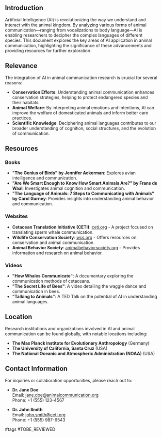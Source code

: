 ## Introduction
Artificial Intelligence (AI) is revolutionizing the way we understand and interact with the animal kingdom. By analyzing various forms of animal communication—ranging from vocalizations to body language—AI is enabling researchers to decipher the complex languages of different species. This document explores the key areas of AI application in animal communication, highlighting the significance of these advancements and providing resources for further exploration.

## Relevance
The integration of AI in animal communication research is crucial for several reasons:
- **Conservation Efforts**: Understanding animal communication enhances conservation strategies, helping to protect endangered species and their habitats.
- **Animal Welfare**: By interpreting animal emotions and intentions, AI can improve the welfare of domesticated animals and inform better care practices.
- **Scientific Knowledge**: Deciphering animal languages contributes to our broader understanding of cognition, social structures, and the evolution of communication.

## Resources

### Books
- **"The Genius of Birds" by Jennifer Ackerman**: Explores avian intelligence and communication.
- **"Are We Smart Enough to Know How Smart Animals Are?" by Frans de Waal**: Investigates animal cognition and communication.
- **"The Language of Animals: 7 Steps to Communicating with Animals" by Carol Gurney**: Provides insights into understanding animal behavior and communication.

### Websites
- **Cetacean Translation Initiative (CETI)**: [ceti.org](https://www.ceti.org) - A project focused on translating sperm whale communication.
- **Wildlife Conservation Society**: [wcs.org](https://www.wcs.org) - Offers resources on conservation and animal communication.
- **Animal Behavior Society**: [animalbehaviorsociety.org](https://www.animalbehaviorsociety.org) - Provides information and research on animal behavior.

### Videos
- **"How Whales Communicate"**: A documentary exploring the communication methods of cetaceans.
- **"The Secret Life of Bees"**: A video detailing the waggle dance and communication in bees.
- **"Talking to Animals"**: A TED Talk on the potential of AI in understanding animal languages.

## Location
Research institutions and organizations involved in AI and animal communication can be found globally, with notable locations including:
- **The Max Planck Institute for Evolutionary Anthropology** (Germany)
- **The University of California, Santa Cruz** (USA)
- **The National Oceanic and Atmospheric Administration (NOAA)** (USA)

## Contact Information
For inquiries or collaboration opportunities, please reach out to:
- **Dr. Jane Doe**  
  Email: jane.doe@animalcommunication.org  
  Phone: +1 (555) 123-4567

- **Dr. John Smith**  
  Email: john.smith@ceti.org  
  Phone: +1 (555) 987-6543

#tags 
#TOBE_REVIEWED
